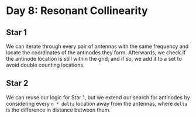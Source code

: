 # Day 8: Resonant Collinearity

## Star 1

We can iterate through every pair of antennas with the same frequency and locate the coordinates of the antinodes they form. Afterwards, we check if the antinode location is still within the grid, and if so, we add it to a set to avoid double counting locations.

## Star 2

We can reuse our logic for Star 1, but we extend our search for antinodes by considering every `n * delta` location away from the antennas, where `delta` is the difference in distance between them.